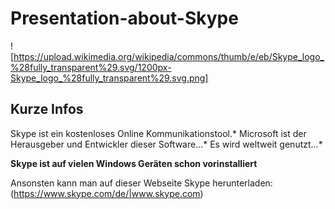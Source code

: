 # Presentation-about-Skype

! [https://upload.wikimedia.org/wikipedia/commons/thumb/e/eb/Skype_logo_%28fully_transparent%29.svg/1200px-Skype_logo_%28fully_transparent%29.svg.png]

## Kurze Infos 

Skype ist ein kostenloses Online Kommunikationstool.*
Microsoft ist der Herausgeber und Entwickler dieser Software...* 
Es wird weltweit genutzt...*

**Skype ist auf vielen Windows Geräten schon vorinstalliert**

Ansonsten kann man auf dieser Webseite Skype herunterladen:
(https://www.skype.com/de/|www.skype.com)
